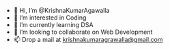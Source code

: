 - 👋 Hi, I’m @KrishnaKumarAgawalla
- 👀 I’m interested in Coding
- 🌱 I’m currently learning DSA
- 💞️ I’m looking to collaborate on Web Development
- 📫 Drop a mail at krishnakumaragrawalla@gmail.com
<!-- - 📫 How to reach me ... -->


<!---
KrishnaKumarAgawalla/KrishnaKumarAgawalla is a ✨ special ✨ repository because its `README.md` (this file) appears on your GitHub profile.
You can click the Preview link to take a look at your changes.
--->
